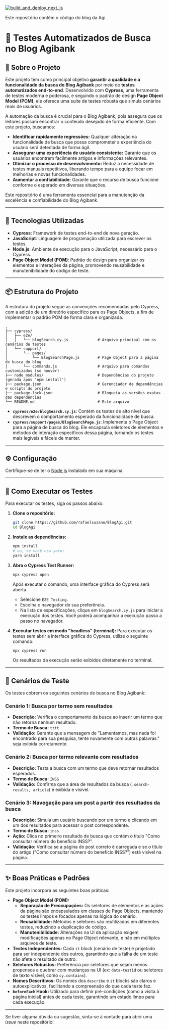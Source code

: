 
[![build_and_deploy_next_js](https://github.com/rafaelsuzano/BlogAgi/actions/workflows/main.yml/badge.svg)](https://github.com/rafaelsuzano/BlogAgi/actions?query=workflow%3A%22build_and_deploy_next_js%22)


Este repositório contém o código do blog da Agi.

# 🔎 Testes Automatizados de Busca no Blog Agibank


## 🎯 Sobre o Projeto

Este projeto tem como principal objetivo **garantir a qualidade e a funcionalidade da busca do Blog Agibank** por meio de **testes automatizados end-to-end**. Desenvolvido com **Cypress**, uma ferramenta de testes moderna e poderosa, e seguindo o padrão de design **Page Object Model (POM)**, ele oferece uma suíte de testes robusta que simula cenários reais de usuários.

A automação da busca é crucial para o Blog Agibank, pois assegura que os leitores possam encontrar o conteúdo desejado de forma eficiente. Com este projeto, buscamos:

  * **Identificar rapidamente regressões:** Qualquer alteração na funcionalidade de busca que possa comprometer a experiência do usuário será detectada de forma ágil.
  * **Assegurar uma experiência de usuário consistente:** Garante que os usuários encontrem facilmente artigos e informações relevantes.
  * **Otimizar o processo de desenvolvimento:** Reduz a necessidade de testes manuais repetitivos, liberando tempo para a equipe focar em melhorias e novas funcionalidades.
  * **Aumentar a confiabilidade:** Garante que o recurso de busca funcione conforme o esperado em diversas situações.

Este repositório é uma ferramenta essencial para a manutenção da excelência e confiabilidade do Blog Agibank.

-----

## 🚀 Tecnologias Utilizadas

  * **Cypress**: Framework de testes end-to-end de nova geração.
  * **JavaScript**: Linguagem de programação utilizada para escrever os testes.
  * **Node.js**: Ambiente de execução para o JavaScript, necessário para o Cypress.
  * **Page Object Model (POM)**: Padrão de design para organizar os elementos e interações da página, promovendo reusabilidade e manutenibilidade do código de teste.

-----

## 📦 Estrutura do Projeto

A estrutura do projeto segue as convenções recomendadas pelo Cypress, com a adição de um diretório específico para os Page Objects, a fim de implementar o padrão POM de forma clara e organizada.

```
.
├── cypress/
│   ├── e2e/
│   │   └── blogSearch.cy.js             # Arquivo principal com os cenários de testes
│   └── support/
│       └── pages/
│           └── BlogSearchPage.js        # Page Object para a página de busca do blog
│       └── commands.js                  # Arquivo para comandos customizados (se houver)
├── node_modules/                        # Dependências do projeto (gerada após 'npm install')
├── package.json                         # Gerenciador de dependências e scripts do projeto
├── package-lock.json                    # Bloqueia as versões exatas das dependências
└── README.md                            # Este arquivo
```

  * **`cypress/e2e/blogSearch.cy.js`**: Contém os testes de alto nível que descrevem o comportamento esperado da funcionalidade de busca.
  * **`cypress/support/pages/BlogSearchPage.js`**: Implementa o Page Object para a página de busca do blog. Ele encapsula seletores de elementos e métodos de interação específicos dessa página, tornando os testes mais legíveis e fáceis de manter.

-----

## ⚙️ Configuração

Certifique-se de ter o [Node.js](https://nodejs.org/en/download/) instalado em sua máquina.

-----

## 🧪 Como Executar os Testes

Para executar os testes, siga os passos abaixo:

1.  **Clone o repositório:**

    ```bash
    git clone https://github.com/rafaelsuzano/BlogAgi.git
    cd BlogAgi
    ```

2.  **Instale as dependências:**

    ```bash
    npm install
    # ou, se você usa yarn:
    yarn install
    ```

3.  **Abra o Cypress Test Runner:**

    ```bash
    npx cypress open
    ```

    Após executar o comando, uma interface gráfica do Cypress será aberta.

      * Selecione `E2E Testing`.
      * Escolha o navegador de sua preferência.
      * Na lista de especificações, clique em `blogSearch.cy.js` para iniciar a execução dos testes. Você poderá acompanhar a execução passo a passo no navegador.

4.  **Executar testes em modo "headless" (terminal):**
    Para executar os testes sem abrir a interface gráfica do Cypress, utilize o seguinte comando:

    ```bash
    npx cypress run
    ```

    Os resultados da execução serão exibidos diretamente no terminal.

-----

## 📝 Cenários de Teste

Os testes cobrem os seguintes cenários de busca no Blog Agibank:

### Cenário 1: Busca por termo sem resultados

  * **Descrição:** Verifica o comportamento da busca ao inserir um termo que não retorna nenhum resultado.
  * **Termo de Busca:** `tttt`
  * **Validação:** Garante que a mensagem de "Lamentamos, mas nada foi encontrado para sua pesquisa, tente novamente com outras palavras." seja exibida corretamente.

### Cenário 2: Busca por termo relevante com resultados

  * **Descrição:** Testa a busca com um termo que deve retornar resultados esperados.
  * **Termo de Busca:** `INSS`
  * **Validação:** Confirma que a área de resultados da busca (`.search-results, article`) é exibida e visível.

### Cenário 3: Navegação para um post a partir dos resultados da busca

  * **Descrição:** Simula um usuário buscando por um termo e clicando em um dos resultados para acessar o post correspondente.
  * **Termo de Busca:** `inss`
  * **Ação:** Clica no primeiro resultado de busca que contém o título "Como consultar número do benefício INSS?".
  * **Validação:** Verifica se a página do post correto é carregada e se o título do artigo ("Como consultar número do benefício INSS?") está visível na página.

-----

## ✨ Boas Práticas e Padrões

Este projeto incorpora as seguintes boas práticas:

  * **Page Object Model (POM):**
      * **Separação de Preocupações:** Os seletores de elementos e as ações da página são encapsulados em classes de Page Objects, mantendo os testes limpos e focados apenas na lógica do cenário.
      * **Reusabilidade:** Métodos e seletores são reutilizados em diferentes testes, reduzindo a duplicação de código.
      * **Manutenibilidade:** Alterações na UI da aplicação exigem modificações apenas no Page Object relevante, e não em múltiplos arquivos de teste.
  * **Testes Independentes:** Cada `it` block (cenário de teste) é projetado para ser independente dos outros, garantindo que a falha de um teste não afete o resultado de outro.
  * **Seletores Robustos:** Preferência por seletores que sejam menos propensos a quebrar com mudanças na UI (ex: `data-testid` ou seletores de texto visível, como `cy.contains`).
  * **Nomes Descritivos:** Os nomes dos `describe` e `it` blocks são claros e autoexplicativos, facilitando a compreensão do que cada teste faz.
  * **`beforeEach` Hook:** Utilizado para definir pré-condições (como a visita à página inicial) antes de cada teste, garantindo um estado limpo para cada execução.

-----

Se tiver alguma dúvida ou sugestão, sinta-se à vontade para abrir uma *issue* neste repositório\!
